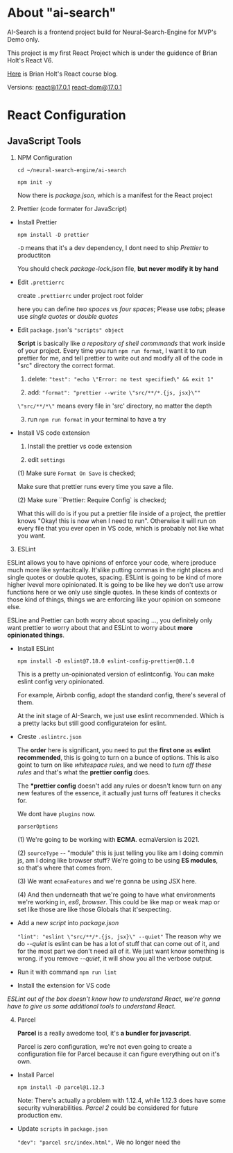 # About "ai-search"

AI-Search is a frontend project build for Neural-Search-Engine for MVP's Demo only.

This project is my first React Project which is under the guidence of Brian Holt's React V6.

[Here](https://btholt.github.io/complete-intro-to-react-v6/) is Brian Holt's React course blog.

Versions: react@17.0.1 react-dom@17.0.1

# React Configuration

## JavaScript Tools

1. NPM Configuration

   `cd ~/neural-search-engine/ai-search`

   `npm init -y`

   Now there is _package.json_, which is a manifest for the React project

2. Prettier (code formater for JavaScript)

- Install Prettier

  `npm install -D prettier`

  `-D` means that it's a dev dependency, I dont need to ship _Prettier_ to productiton

  You should check _package-lock.json_ file, **but never modify it by hand**

- Edit `.prettierrc`

  create `.prettierrc` under project root folder

  here you can define _two spaces_ vs _four spaces_; Please use _tabs_; please use _single quotes_ or _double quotes_

- Edit `package.json`'s `"scripts" object`

  **Script** is basically like _a repository of shell commmands_ that work inside of your project.
  Every time you run `npm run format`, I want it to run prettier for me,
  and tell prettier to write out and modify all of the code in "src" directory the correct format.

  1. delete: `"test": "echo \"Error: no test specified\" && exit 1"`

  2. add: `"format": "prettier --write \"src/**/*.{js, jsx}\""`

  `\"src/**/*\"` means every file in 'src' directory, no matter the depth

  3. run `npm run format` in your terminal to have a try

- Install VS code extension

  1. Install the prettier vs code extension

  2. edit `settings`

  (1) Make sure `Format On Save` is checked;

  Make sure that prettier runs every time you save a file.

  (2) Make sure ``Prettier: Require Config` is checked;

  What this will do is if you put a prettier file inside of a project, the prettier knows "Okay! this is now when I need to run".
  Otherwise it will run on every file that you ever open in VS code, which is probably not like what you want.

3. ESLint

ESLint allows you to have opinions of enforce your code, where jproduce much more like syntacitcally. It'slike putting commas in the right places and single quotes or double quotes, spacing. ESLint is going to be kind of more higher lvevel more opinionated. It is going to be like hey we don't use arrow functions here or we only use single quotes. In these kinds of contexts or those kind of things, things we are enforcing like your opinion on someone else.

ESLine and Prettier can both worry about spacing ..., you definitely only want prettier to worry about that and ESLint to worry about **more opinionated things**.

- Install ESLint

  `npm install -D eslint@7.18.0 eslint-config-prettier@8.1.0`

  This is a pretty un-opinionated version of eslintconfig. You can make eslint config very opinionated.

  For example, Airbnb config, adopt the standard config, there's several of them.

  At the init stage of AI-Search, we just use eslint recommended. Which is a pretty lacks but still good configurateion for eslint.

- Creste `.eslintrc.json`

  The **order** here is significant, you need to put the **first one** as **eslint recommended**, this is going to turn on a bunce of options.
  This is also goint to turn on like _whitespace rules_, and we need to _turn off these rules_ and that's what the **prettier config** does.

  The **\*prettier config** doesn't add any rules or doesn't know turn on any new features of the essence, it actually just turns off features it checks for.

  We dont have `plugins` now.

  `parserOptions`

  (1) We're going to be working with **ECMA**. ecmaVersion is 2021.

  (2) `sourceType` -- "module" this is just telling you like am I doing commin js, am I doing like browser stuff? We're going to be using **ES modules**, so that's where that comes from.

  (3) We want `ecmaFeatures` and we're gonna be using JSX here.

  (4) And then underneath that we're going to have what environments we're working in, _es6_, _browser_. This could be like map or weak map or set like those are like those Globals that it'sexpecting.

- Add a new _script_ into _package.json_

  `"lint": "eslint \"src/**/*.{js, jsx}\" --quiet"`
  The reason why we do _--quiet_ is eslint can be has a lot of stuff that can come out of it, and for the most part we don't need all of it. We just want know something is wrong. if you remove _--quiet_, it will show you all the verbose output.

- Run it with command `npm run lint`

- Install the extension for VS code

_ESLint out of the box doesn't know how to understand React, we're gonna have to give us some additional tools to understand React._

4. Parcel

   **Parcel** is a really awedome tool, it's **a bundler for javascript**.

   Parcel is zero configuration, we're not even going to create a configuration file for Parcel because it can figure everything out on it's own.

- Install Parcel

  `npm install -D parcel@1.12.3`

  Note: There's actually a problem with 1.12.4, while 1.12.3 does have some security vulnerabilities. _Parcel 2_ could be considered for future production env.

- Update `scripts` in `package.json`

  `"dev": "parcel src/index.html",` We no longer need the <script> tags, because we are going to bundle Reactg directly into our application and not rely on unpackage anymore.

- Install dependencies

  `npm install react@17.0.1 react-dom@17.0.1"

- Bring up Dev version of Reacgt app

  `num run lint`

  `npm run dev` --- THis is goint to start a localhost sever

5. Babel

   **Babel** is a transplier tool(not a complier). If you are using Parcel and when you have to modify Babel you can just drop in the Babel RC file, and Parcel will automatically read that for you & change how your Babel is working.

- create `.babelrc`
  It is kind of a mess to configure Babel, but we have `presets` which is a list of presets that we have in the `.babelrc`. This will be getting merged with the ones that parcel has. A parcel has other presets that it's putting in there for you, like one called 'M', which is very important.

- Install

  `npm install -D @babel/core@7.12.16 @babel/preset-react@7.12.13`

  So we have to give it the node modules that it's going to use to do that translation.

- Config `package.json`

  double check first for the install step

  **Note**: dont ship the ".map" files into production. The .map files reference to the source files for dev and debug puropse, they are called "source maps".

  Create a **"browserslist" proterty**. This is how you identify to babble and parcel, I'm targeting these browsers. If you find out more about that, you cna just go to "browserslist.dev".

# About JSX

JSX code gets thrown through Babel and Parcel and outputs `React.createElement(...` stuff. JSX does not do very much for you, it just taking these kind of HTML, XML..., and outputting that as JavaScript that a browser can understand.
